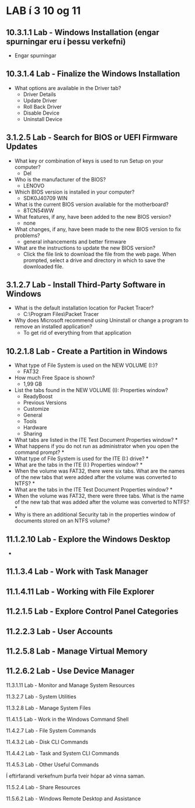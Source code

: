 # LAB í 3 10 og 11
## 10.3.1.1 Lab - Windows Installation (engar spurningar eru í þessu verkefni)
* Engar spurningar 
## 10.3.1.4 Lab - Finalize the Windows Installation
* What options are available in the Driver tab?
  * Driver Details
  * Update Driver
  * Roll Back Driver
  * Disable Device
  * Uninstall Device
## 3.1.2.5 Lab - Search for BIOS or UEFI Firmware Updates
* What key or combination of keys is used to run Setup on your computer?
  * Del
* Who is the manufacturer of the BIOS?
  * LENOVO
* Which BIOS version is installed in your computer?
  * SDK0J40709 WIN
* What is the current BIOS version available for the motherboard? 
  * 8TCN54WW
* What features, if any, have been added to the new BIOS version?
  * none
* What changes, if any, have been made to the new BIOS version to fix problems?
  * general inhancements and better firmware
* What are the instructions to update the new BIOS version?
  * Click the file link to download the file from the web page.
When prompted, select a drive and directory in which to save the downloaded file.
## 3.1.2.7 Lab - Install Third-Party Software in Windows
* What is the default installation location for Packet Tracer?
  * C:\Program Files\Packet Tracer
* Why does Microsoft recommend using Uninstall or change a program to remove an installed application?
  * To get rid of everything from that application 
## 10.2.1.8 Lab - Create a Partition in Windows
* What type of File System is used on the NEW VOLUME (I:)?
  * FAT32
* How much Free Space is shown?
  * 1,99 GB
* List the tabs found in the NEW VOLUME (I): Properties window?
  * ReadyBoost
  * Previous Versions
  * Customize
  * General
  * Tools
  * Hardware
  * Sharing
* What tabs are listed in the ITE Test Document Properties window? 
  *
* What happens if you do not run as administrator when you open the command prompt?
  *
* What type of File System is used for the ITE (I:) drive?
  *
* What are the tabs in the ITE (I:) Properties window?
  *
* When the volume was FAT32, there were six tabs. What are the names of the new tabs that were added after the volume was converted to NTFS?
  *  
* What are the tabs in the ITE Test Document Properties window?
  *
* When the volume was FAT32, there were three tabs. What is the name of the new tab that was added
after the volume was converted to NTFS?
  *
* Why is there an additional Security tab in the properties window of documents stored on an NTFS volume?
## 11.1.2.10 Lab - Explore the Windows Desktop
* 
## 11.1.3.4 Lab - Work with Task Manager

## 11.1.4.11 Lab - Working with File Explorer

## 11.2.1.5 Lab - Explore Control Panel Categories

## 11.2.2.3 Lab - User Accounts

## 11.2.5.8 Lab - Manage Virtual Memory

## 11.2.6.2 Lab - Use Device Manager

11.3.1.11 Lab - Monitor and Manage System Resources

11.3.2.7 Lab - System Utilities

11.3.2.8 Lab - Manage System Files

11.4.1.5 Lab - Work in the Windows Command Shell

11.4.2.7 Lab - File System Commands

11.4.3.2 Lab - Disk CLI Commands

11.4.4.2 Lab - Task and System CLI Commands

11.4.5.3 Lab - Other Useful Commands 



Í eftirfarandi verkefnum þurfa tveir hópar að vinna saman.

11.5.2.4 Lab - Share Resources

11.5.6.2 Lab - Windows Remote Desktop and Assistance

